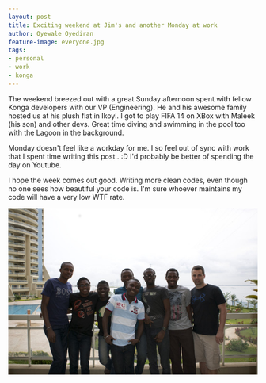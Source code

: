 ```yaml
---
layout: post
title: Exciting weekend at Jim's and another Monday at work
author: Oyewale Oyediran
feature-image: everyone.jpg
tags:
- personal
- work
- konga
---
```


The weekend breezed out with a great Sunday afternoon spent with fellow Konga developers with our VP (Engineering).
He and his awesome family hosted us at his plush flat in Ikoyi. I got to play FIFA 14 on XBox with Maleek (his son)
and other devs. Great time diving and swimming in the pool too with the Lagoon in the background.

Monday doesn't feel like a workday for me. I so feel out of sync with work that I spent time writing this post.. :D
I'd probably be better of spending the day on Youtube.

I hope the week comes out good. Writing more clean codes, even though no one sees how beautiful your code is. I'm sure
whoever maintains my code will have a very low WTF rate.

![placeholder](/images/everyone.jpg "Everyone")
